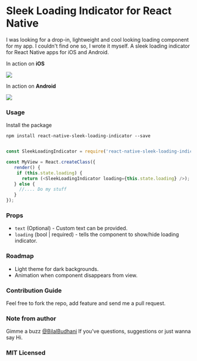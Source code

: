 # Sleek Loading Indicator for React Native
I was looking for a drop-in, lightweight and cool looking loading component for my app. I couldn't find one so, I wrote it myself.
A sleek loading indicator for React Native apps for iOS and Android.

In action on __iOS__

![](http://g.recordit.co/p2Cs4yDtHm.gif)  

In action on __Android__

![](http://g.recordit.co/Bc3SG9UCH3.gif)


### Usage
Install the package
```
npm install react-native-sleek-loading-indicator --save
```

```javascript

const SleekLoadingIndicator = require('react-native-sleek-loading-indicator');

const MyView = React.createClass({
   render() {
    if (this.state.loading) {
      return (<SleekLoadingIndicator loading={this.state.loading} />);
   } else {
     //.... Do my stuff
   }
});

```

### Props
- `text` (Optional) - Custom text can be provided.
- `loading` (bool | required) - tells the component to show/hide loading indicator.

### Roadmap
- Light theme for dark backgrounds.
- Animation when component disappears from view.

### Contribution Guide
Feel free to fork the repo, add feature and send me a pull request.

### Note from author
Gimme a buzz [@BilalBudhani](https://twitter.com/BilalBudhani) If you've questions, suggestions or just wanna say Hi.

### MIT Licensed
